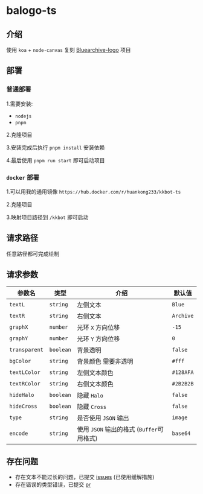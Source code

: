 # balogo-ts

## 介绍

使用 `koa` + `node-canvas` 复刻 [Bluearchive-logo](https://github.com/nulla2011/Bluearchive-logo) 项目

## 部署

### 普通部署 

1.需要安装:
- `nodejs`
- `pnpm`

2.克隆项目

3.安装完成后执行 `pnpm install` 安装依赖

4.最后使用 `pnpm run start` 即可启动项目

### `docker` 部署

1.可以用我的通用镜像 `https://hub.docker.com/r/huankong233/kkbot-ts`

2.克隆项目

3.映射项目路径到 `/kkbot` 即可启动

## 请求路径

任意路径都可完成绘制

## 请求参数

| 参数名        | 类型      | 介绍                                      | 默认值    |
| ------------- | --------- | ----------------------------------------- | --------- |
| `textL`       | `string`  | 左侧文本                                  | `Blue`    |
| `textR`       | `string`  | 右侧文本                                  | `Archive` |
| `graphX`      | `number`  | 光环 `X` 方向位移                         | `-15`     |
| `graphY`      | `number`  | 光环 `Y` 方向位移                         | `0`       |
| `transparent` | `boolean` | 背景透明                                  | `false`   |
| `bgColor`     | `string`  | 背景颜色 需要非透明                       | `#fff`    |
| `textLColor`  | `string`  | 左侧文本颜色                              | `#128AFA` |
| `textRColor`  | `string`  | 右侧文本颜色                              | `#2B2B2B` |
| `hideHalo`    | `boolean` | 隐藏 `Halo`                               | `false`   |
| `hideCross`   | `boolean` | 隐藏 `Cross`                              | `false`   |
| `type`        | `string`  | 是否使用 `JSON` 输出                      | `image`   |
| `encode`      | `string`  | 使用 `JSON` 输出的格式 (`Buffer`可用格式) | `base64`  |

## 存在问题

- 存在文本不能过长的问题，已提交 [issues](https://github.com/Automattic/node-canvas/issues/2321) (已使用缓解措施)
- 存在错误的类型错误，已提交 [pr](https://github.com/Automattic/node-canvas/pull/2322)

